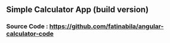 ## Simple Calculator App (build version)

### Source Code : https://github.com/fatinabila/angular-calculator-code

